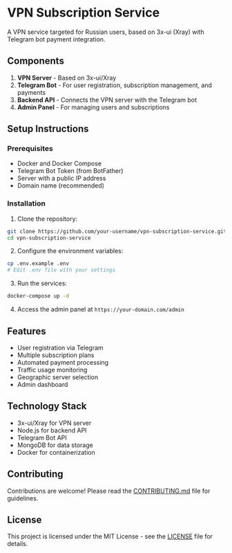 # VPN Subscription Service

A VPN service targeted for Russian users, based on 3x-ui (Xray) with Telegram bot payment integration.

## Components

1. **VPN Server** - Based on 3x-ui/Xray
2. **Telegram Bot** - For user registration, subscription management, and payments
3. **Backend API** - Connects the VPN server with the Telegram bot
4. **Admin Panel** - For managing users and subscriptions

## Setup Instructions

### Prerequisites

- Docker and Docker Compose
- Telegram Bot Token (from BotFather)
- Server with a public IP address
- Domain name (recommended)

### Installation

1. Clone the repository:
```bash
git clone https://github.com/your-username/vpn-subscription-service.git
cd vpn-subscription-service
```

2. Configure the environment variables:
```bash
cp .env.example .env
# Edit .env file with your settings
```

3. Run the services:
```bash
docker-compose up -d
```

4. Access the admin panel at `https://your-domain.com/admin`

## Features

- User registration via Telegram
- Multiple subscription plans
- Automated payment processing
- Traffic usage monitoring
- Geographic server selection
- Admin dashboard

## Technology Stack

- 3x-ui/Xray for VPN server
- Node.js for backend API
- Telegram Bot API
- MongoDB for data storage
- Docker for containerization

## Contributing

Contributions are welcome! Please read the [CONTRIBUTING.md](CONTRIBUTING.md) file for guidelines.

## License

This project is licensed under the MIT License - see the [LICENSE](LICENSE) file for details. 
